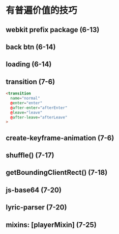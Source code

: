 ﻿# 有普遍价值的技巧

## webkit prefix package (6-13)

## back btn (6-14)

## loading (6-14)

## transition (7-6)

```html
<transition
  name="normal"
  @enter="enter"
  @after-enter="afterEnter"
  @leave="leave"
  @after-leave="afterLeave"
>
```

## create-keyframe-animation (7-6)

## shuffle() (7-17)

## getBoundingClientRect() (7-18)

## js-base64 (7-20)

## lyric-parser (7-20)

## mixins: [playerMixin] (7-25)
